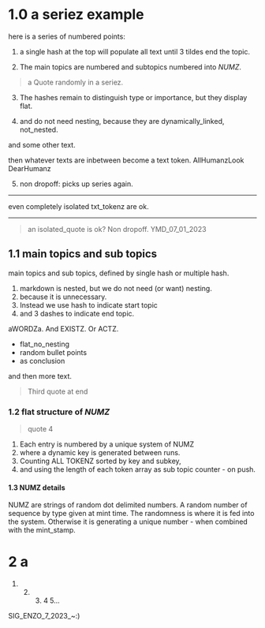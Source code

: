 # 1.0 a seriez example

here is a series of numbered points:

1. a single hash at the top will populate all text until 3 tildes end the topic.

2. The main topics are numbered and subtopics numbered into _NUMZ_.

> a Quote randomly in a seriez.

3. The hashes remain to distinguish type or importance, but they display flat.

4. and do not need nesting, because they are dynamically_linked, not_nested.

and some other text.

then whatever texts are inbetween become a text token. AllHumanzLook DearHumanz

5. non dropoff: picks up series again.

---

even completely isolated txt_tokenz are ok.

---

> an isolated_quote is ok? Non dropoff. YMD_07_01_2023

## 1.1 main topics and sub topics

main topics and sub topics, defined by single hash or multiple hash.

1. markdown is nested, but we do not need (or want) nesting.
2. because it is unnecessary. 
3. Instead we use hash to indicate start topic 
4. and 3 dashes to indicate end topic. 

aWORDZa. And EXISTZ. Or ACTZ.

- flat_no_nesting
- random bullet points
- as conclusion

and then more text.

> Third quote at end

### 1.2 flat structure of _NUMZ_

> quote 4

1. Each entry is numbered by a unique system of NUMZ 
2. where a dynamic key is generated between runs. 
3. Counting ALL TOKENZ sorted by key and subkey, 
4. and using the length of each token array as sub topic counter - on push.

#### 1.3 NUMZ details

NUMZ are strings of random dot delimited numbers. A random number of sequence by type given at mint time.
The randomness is where it is fed into the system. Otherwise it is generating a unique number - when combined with the mint_stamp. 

# 2 a

1. 2. 3. 4 5... 

SIG_ENZO_7_2023_~:)
